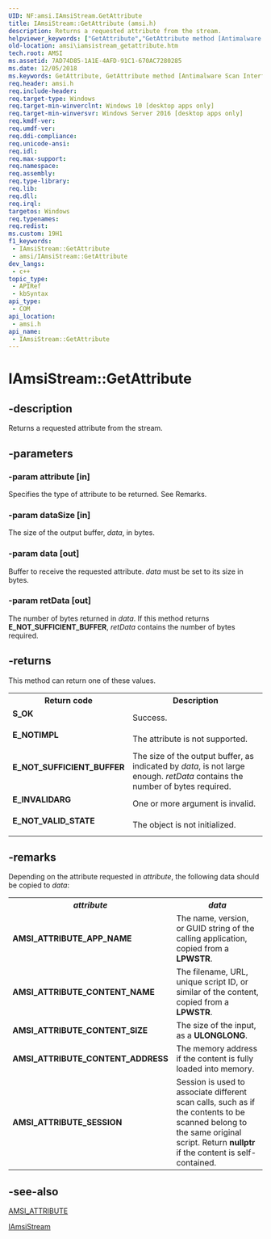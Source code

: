 ```yaml
---
UID: NF:amsi.IAmsiStream.GetAttribute
title: IAmsiStream::GetAttribute (amsi.h)
description: Returns a requested attribute from the stream.
helpviewer_keywords: ["GetAttribute","GetAttribute method [Antimalware Scan Interface]","GetAttribute method [Antimalware Scan Interface]","IAmsiStream interface","IAmsiStream interface [Antimalware Scan Interface]","GetAttribute method","IAmsiStream.GetAttribute","IAmsiStream::GetAttribute","amsi.iamsistream_getattribute","amsi/IAmsiStream::GetAttribute"]
old-location: amsi\iamsistream_getattribute.htm
tech.root: AMSI
ms.assetid: 7AD74D85-1A1E-4AFD-91C1-670AC7280285
ms.date: 12/05/2018
ms.keywords: GetAttribute, GetAttribute method [Antimalware Scan Interface], GetAttribute method [Antimalware Scan Interface],IAmsiStream interface, IAmsiStream interface [Antimalware Scan Interface],GetAttribute method, IAmsiStream.GetAttribute, IAmsiStream::GetAttribute, amsi.iamsistream_getattribute, amsi/IAmsiStream::GetAttribute
req.header: amsi.h
req.include-header: 
req.target-type: Windows
req.target-min-winverclnt: Windows 10 [desktop apps only]
req.target-min-winversvr: Windows Server 2016 [desktop apps only]
req.kmdf-ver: 
req.umdf-ver: 
req.ddi-compliance: 
req.unicode-ansi: 
req.idl: 
req.max-support: 
req.namespace: 
req.assembly: 
req.type-library: 
req.lib: 
req.dll: 
req.irql: 
targetos: Windows
req.typenames: 
req.redist: 
ms.custom: 19H1
f1_keywords:
 - IAmsiStream::GetAttribute
 - amsi/IAmsiStream::GetAttribute
dev_langs:
 - c++
topic_type:
 - APIRef
 - kbSyntax
api_type:
 - COM
api_location:
 - amsi.h
api_name:
 - IAmsiStream::GetAttribute
---
```


# IAmsiStream::GetAttribute


## -description

Returns a requested attribute from the stream.

## -parameters

### -param attribute [in]

Specifies the type of attribute to be returned. See Remarks.

### -param dataSize [in]

The size of the output buffer, <i>data</i>, in bytes.

### -param data [out]

Buffer to receive the requested attribute. <i>data</i> must be set to its size in bytes.

### -param retData [out]

The number of bytes returned in <i>data</i>. If this method returns <b>E_NOT_SUFFICIENT_BUFFER</b>, <i>retData</i> contains the number of bytes required.

## -returns

This method can return one of these values.

<table>
<tr>
<th>Return code</th>
<th>Description</th>
</tr>
<tr>
<td width="40%">
<dl>
<dt><b>S_OK</b></dt>
</dl>
</td>
<td width="60%">
Success.

</td>
</tr>
<tr>
<td width="40%">
<dl>
<dt><b>E_NOTIMPL</b></dt>
</dl>
</td>
<td width="60%">
The attribute is not supported.

</td>
</tr>
<tr>
<td width="40%">
<dl>
<dt><b>E_NOT_SUFFICIENT_BUFFER</b></dt>
</dl>
</td>
<td width="60%">
The size of the output buffer, as indicated by <i>data</i>, is not large enough. <i>retData</i> contains the number of bytes required.

</td>
</tr>
<tr>
<td width="40%">
<dl>
<dt><b>E_INVALIDARG</b></dt>
</dl>
</td>
<td width="60%">
One or more argument is invalid.

</td>
</tr>
<tr>
<td width="40%">
<dl>
<dt><b>E_NOT_VALID_STATE</b></dt>
</dl>
</td>
<td width="60%">
The object is not initialized.

</td>
</tr>
</table>

## -remarks

Depending on the attribute requested in <i>attribute</i>, the following data should be copied to <i>data</i>:

<table>
<tr>
<th><i>attribute</i></th>
<th><i>data</i></th>
</tr>
<tr>
<td><b>AMSI_ATTRIBUTE_APP_NAME</b></td>
<td>The name, version, or GUID string of the calling application, copied from a <b>LPWSTR</b>.</td>
</tr>
<tr>
<td><b>AMSI_ATTRIBUTE_CONTENT_NAME</b></td>
<td>The filename, URL, unique script ID, or similar of the content, copied from a <b>LPWSTR</b>.</td>
</tr>
<tr>
<td><b>AMSI_ATTRIBUTE_CONTENT_SIZE</b></td>
<td>The  size of the input, as a <b>ULONGLONG</b>.</td>
</tr>
<tr>
<td><b>AMSI_ATTRIBUTE_CONTENT_ADDRESS</b></td>
<td>The  memory address if the content is fully loaded into memory.</td>
</tr>
<tr>
<td><b>AMSI_ATTRIBUTE_SESSION</b></td>
<td>Session is used to associate different scan calls, such as if the contents
    to be scanned belong to the same original script. Return <b>nullptr</b> if the content
    is self-contained.</td>
</tr>
</table>

## -see-also

<a href="/windows/desktop/api/amsi/ne-amsi-amsi_attribute">AMSI_ATTRIBUTE</a>



<a href="/windows/desktop/api/amsi/nn-amsi-iamsistream">IAmsiStream</a>

